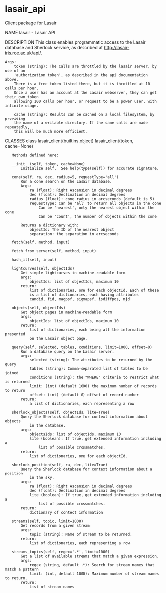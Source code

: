 # lasair_api
Client package for Lasair

NAME
    lasair - Lasair API

DESCRIPTION
    This class enables programmatic access to the Lasair database and Sherlock service, 
    as described at http://lasair-iris.roe.ac.uk/api/.
    
    Args:
        token (string): The Calls are throttled by the lasair server, by use of an 
        'authorization token', as described in the api documentation above. 
        There is a free token listed there, but it is throttled at 10 calls per hour. 
        Once a user has an account at the Lasair webserver, they can get their own token
        allowing 100 calls per hour, or request to be a power user, with infinite usage.
    
        cache (string): Results can be cached on a local filesystem, by providing 
        the name of a writable directory. If the same calls are made repeatedly, 
        this will be much more efficient.

CLASSES
    class lasair_client(builtins.object)
       lasair_client(token, cache=None)
       
       Methods defined here:
       
       __init__(self, token, cache=None)
           Initialize self.  See help(type(self)) for accurate signature.
       
       cone(self, ra, dec, radius=5, requestType='all')
           Run a cone search on the Lasair database.
           Args:
               ra (float): Right Ascension in decimal degrees
               dec (float): Declination in decimal degrees
               radius (float): cone radius in arcseconds (default is 5)
               requestType: Can be 'all' to return all objects in the cone
                   Can be 'nearest', only the nearest object within the cone
                   Can be 'count', the number of objects within the cone
           
           Returns a dictionary with:
               objectId: The ID of the nearest object
               separation: the separation in arcseconds
       
       fetch(self, method, input)
       
       fetch_from_server(self, method, input)
       
       hash_it(self, input)
       
       lightcurves(self, objectIds)
           Get simple lightcurves in machine-readable form
           args:
               objectIds: list of objectIds, maximum 10
           return:
               list of dictionaries, one for each objectId. Each of these
               is a list of dictionaries, each having attributes
               candid, fid, magpsf, sigmapsf, isdiffpos, mjd
       
       objects(self, objectIds)
           Get object pages in machine-readable form
           args:
               objectIds: list of objectIds, maximum 10
           return:
               list of dictionaries, each being all the information presented
               on the Lasair object page.
       
       query(self, selected, tables, conditions, limit=1000, offset=0)
           Run a database query on the Lasair server.
           args: 
               selected (string): The attributes to be returned by the query
               tables (string): Comma-separated list of tables to be joined
               conditions (string): the "WHERE" criteria to restrict what is returned
               limit: (int) (default 1000) the maximum number of records to return
               offset: (int) (default 0) offset of record number
           return:
               a list of dictionaries, each representing a row
       
       sherlock_objects(self, objectIds, lite=True)
           Query the Sherlock database for context information about objects
               in the database.
           args:
               objectsIds: list of objectIds, maximum 10
               lite (boolean): If true, get extended information including a 
                   list of possible crossmatches.
           return:
               list of dictionaries, one for each objectId.
       
       sherlock_position(self, ra, dec, lite=True)
           Query the Sherlock database for context information about a position
               in the sky.
           args:
               ra (float): Right Ascension in decimal degrees
               dec (float): Declination in decimal degrees
               lite (boolean): If true, get extended information including a 
                   list of possible crossmatches.
           return:
               dictionary of contect information
       
       streams(self, topic, limit=1000)
           Get records from a given stream
           args:
               topic (string): Name of stream to be returned.
           return:
               list of dictionaries, each representing a row
       
       streams_topics(self, regex='.*', limit=1000)
           Get a list of available streams that match a given expression.
           args:
               regex (string, default .*): Search for stream names that match a pattern
               limit: (int, default 1000): Maximum number of stream names to return.
           return:
               List of stream names
       
